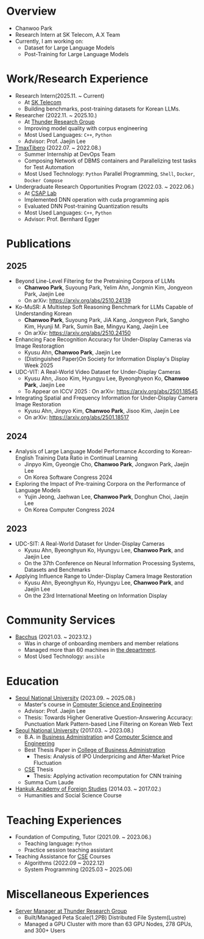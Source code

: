 # Overview
+ Chanwoo Park
+ Research Intern at SK Telecom, A.X Team
+ Currently, I am working on:
    + Dataset for Large Language Models
    + Post-Training for Large Language Models

# Work/Research Experience
+ Research Intern(2025.11. ~ Current)
    + At [SK Telecom](https://www.sktelecom.com/)
    + Building benchmarks, post-training datasets for Korean LLMs.
+ Researcher (2022.11. ~ 2025.10.)
    + At [Thunder Research Group](http://aces.snu.ac.kr)
    + Improving model quality with corpus engineering
    + Most Used Languages: `C++`, `Python`
    + Advisor: Prof. Jaejin Lee
+ [TmaxTibero](https://www.tmaxtibero.com/main.do) (2022.07. ~ 2022.08.)
    + Summer Internship at DevOps Team
    + Composing Network of DBMS containers and Parallelizing test tasks for Test Automation
    + Most Used Technology: `Python` Parallel Programming, `Shell`, `Docker`, `Docker Compose`
+ Undergraduate Research Opportunities Program (2022.03. ~ 2022.06.)
    + At [CSAP Lab](https://csap.snu.ac.kr/)
    + Implemented DNN operation with cuda programming apis
    + Evaluated DNN Post-training Quantization results
    + Most Used Languages: `C++`, `Python`
    + Advisor: Prof. Bernhard Egger

# Publications

## 2025
  + Beyond Line-Level Filtering for the Pretraining Corpora of LLMs
      + **Chanwoo Park**, Suyoung Park, Yelim Ahn, Jongmin Kim, Jongyeon Park, Jaejin Lee
      + On arXiv: https://arxiv.org/abs/2510.24139
  + Ko-MuSR: A Multistep Soft Reasoning Benchmark for LLMs Capable of Understanding Korean
      + **Chanwoo Park**, Suyoung Park, JiA Kang, Jongyeon Park, Sangho Kim, Hyunji M. Park, Sumin Bae, Mingyu Kang, Jaejin Lee
      + On arXiv: https://arxiv.org/abs/2510.24150
  + Enhancing Face Recognition Accuracy for Under-Display Cameras via Image Restoragtion
      + Kyusu Ahn, **Chanwoo Park**, Jaejin Lee
      + (Distinguished Paper)On Society for Information Display's Display Week 2025
  + UDC-VIT: A Real-World Video Dataset for Under-Display Cameras
      + Kyusu Ahn, Jisoo Kim, Hyungyu Lee, Byeonghyeon Ko, **Chanwoo Park**, Jaejin Lee
      + To Appear on ICCV 2025 : On arXiv: https://arxiv.org/abs/2501.18545
  + Integrating Spatial and Frequency Information for Under-Display Camera Image Restoration
      + Kyusu Ahn, Jinpyo Kim, **Chanwoo Park**, Jisoo Kim, Jaejin Lee
      + On arXiv: https://arxiv.org/abs/2501.18517

## 2024
  + Analysis of Large Language Model Performance According to Korean-English Training Data Ratio in Continual Learning
      + Jinpyo Kim, Gyeongje Cho, **Chanwoo Park**, Jongwon Park, Jaejin Lee
      + On Korea Software Congress 2024
  + Exploring the Impact of Pre-training Corpora on the Performance of Language Models
      + Yujin Jeong, Jaehwan Lee, **Chanwoo Park**, Donghun Choi, Jaejin Lee
      + On Korea Computer Congress 2024

## 2023
  + UDC-SIT: A Real-World Dataset for Under-Display Cameras
    + Kyusu Ahn, Byeonghyun Ko,  Hyungyu Lee, **Chanwoo Park**, and Jaejin Lee
    + On the 37th Conference on Neural Information Processing Systems, Datasets and Benchmarks
  + Applying Influence Range to Under-Display Camera Image Restoration
    + Kyusu Ahn, Byeonghyun Ko,  Hyungyu Lee, **Chanwoo Park**, and Jaejin Lee
    + On the 23rd International Meeting on Information Display

# Community Services
+ [Bacchus](https://bacchus.snucse.org) (2021.03. ~ 2023.12.)
    + Was in charge of onboarding members and member relations
    + Managed more than 60 machines in [the department](https://cse.snu.ac.kr).
    + Most Used Technology: `ansible`

# Education
+ [Seoul National University](https://www.snu.ac.kr/) (2023.09. ~ 2025.08.)
    + Master's course in [Computer Science and Engineering](https://cse.snu.ac.kr/)
    + Advisor: Prof. Jaejin Lee
    + Thesis: Towards Higher Generative Question-Answering Accuracy: Punctuation Mark Pattern-based Line Filtering on Korean Web Text
+ [Seoul National University](https://www.snu.ac.kr/) (2017.03. ~ 2023.08.)
    + B.A. in [Business Administration](https://cba.snu.ac.kr/) and [Computer Science and Engineering](https://cse.snu.ac.kr/)
    + Best Thesis Paper in [College of Business Administration](https://cba.snu.ac.kr)
      + Thesis: Analysis of IPO Underpricing and After-Market Price Fluctuation
    + [CSE](https://cse.snu.ac.kr) Thesis
      + Thesis: Applying activation recomputation for CNN training
    + Summa Cum Laude
+ [Hankuk Academy of Foreign Studies](http://hafs.hs.kr/) (2014.03. ~ 2017.02.)
    + Humanities and Social Science Course

# Teaching Experiences
+ Foundation of Computing, Tutor (2021.09. ~ 2023.06.)
    + Teaching language: `Python`
    + Practice session teaching assistant
+ Teaching Assistance for [CSE](https://cse.snu.ac.kr) Courses
    + Algorithms (2022.09 ~ 2022.12)
    + System Programming (2025.03 ~ 2025.06)

# Miscellaneous Experiences
+ [Server Manager at Thunder Research Group](https://thunder.snu.ac.kr/)
   + Built/Managed Peta Scale(1.2PB) Distributed File System(Lustre)
   + Managed a GPU Cluster with more than 63 GPU Nodes, 278 GPUs, and 300+ Users
